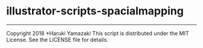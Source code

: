 # illustrator-scripts-spacialmapping

---
Copyright 2018 *Haruki Yamazaki
This script is distributed under the MIT License.
See the LICENSE file for details.
